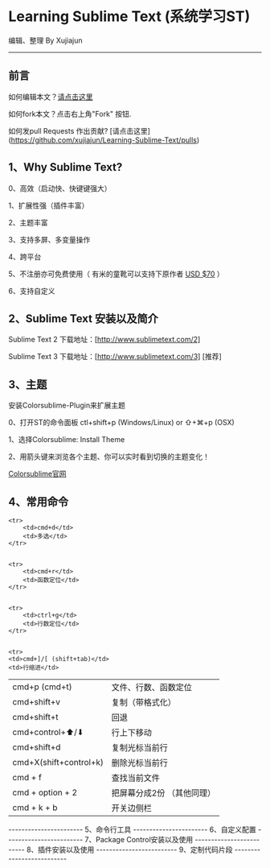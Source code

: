 Learning Sublime Text (系统学习ST)
=======================

编辑、整理 By Xujiajun
- - -
前言
----
如何编辑本文？[请点击这里](https://github.com/xujiajun/Learning-Sublime-Text/edit/master/README.md)

如何fork本文？点击右上角"Fork" 按钮.

如何发pull Requests 作出贡献? [请点击这里] (https://github.com/xujiajun/Learning-Sublime-Text/pulls)

1、Why Sublime Text?
------------------------
 0、高效（启动快、快键键强大）

 1、扩展性强（插件丰富）

 2、主题丰富
 
 3、支持多屏、多变量操作
 
 4、跨平台
 
 5、不注册亦可免费使用（ 有米的童靴可以支持下原作者 [USD $70](https://www.sublimetext.com/buy) ）
 
 6、支持自定义

2、Sublime Text 安装以及简介
------------------------
 Sublime Text 2 下载地址：[http://www.sublimetext.com/2]
 
 Sublime Text 3 下载地址：[http://www.sublimetext.com/3] [推荐]

3、主题
------------------------
 安装Colorsublime-Plugin来扩展主题
 
 0、打开ST的命令面板  ctl+shift+p (Windows/Linux) or ⇧+⌘+p (OSX)
 
 1、选择Colorsublime: Install Theme
 
 2、用箭头键来浏览各个主题、你可以实时看到切换的主题变化！
 
 [Colorsublime官网](http://colorsublime.com/)
 
4、常用命令
------------------------

<table>
  <tr>
		<td>cmd+p (cmd+t)</td>
		<td>文件、行数、函数定位</td>
	</tr>
	
	
	<tr>
		<td>cmd+d</td>
		<td>多选</td>
	</tr>
	
	
	<tr>
		<td>cmd+r</td>
		<td>函数定位</td>
	</tr>
	
	
	<tr>
		<td>ctrl+g</td>
		<td>行数定位</td>
	</tr>
	
	
	<tr>
    <td>cmd+]/[ (shift+tab)</td>
    <td>行缩进</td>
</tr>

<tr>
    <td>cmd+shift+v</td>
    <td>复制（带格式化）</td>
</tr>

<tr>
    <td>cmd+shift+t</td>
    <td>回退</td>
</tr>

<tr>
    <td>cmd+control+⬆/⬇</td>
    <td>行上下移动</td>
</tr>
    
 <tr>
     <td>cmd+shift+d </td>
     <td>复制光标当前行</td>
 </tr>
     
 <tr>
     <td>cmd+X(shift+control+k)</td>
     <td>删除光标当前行</td>
 </tr>
    
 <tr>
   <td>cmd + f </td>
   <td>查找当前文件</td>
 </tr>
      
 <tr>
    <td>cmd + option + 2</td>
    <td>把屏幕分成2份  （其他同理）</td>
 </tr>
 
 <tr>
    <td>cmd + k + b</td>
    <td>开关边侧栏</td>
 </tr>
 
</table>
-----------------------
5、命令行工具
-----------------------
6、自定义配置
------------------------
7、Package Control安装以及使用
-------------------------
8、插件安装以及使用
-------------------------
9、定制代码片段
--------------------------
